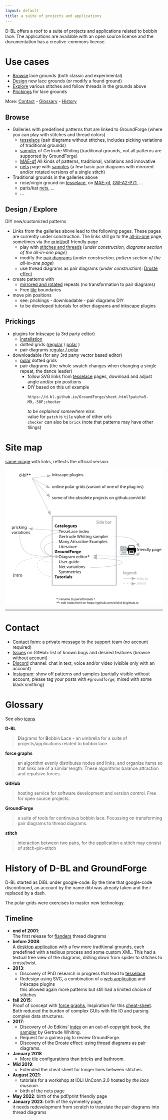 ```yaml
---
layout: default
title: a suite of projects and applications
---
```


D-BL offers a roof to a suite of projects and applications related to bobbin lace.
The applications are available with an open source license and the documentation has a creative-commons license. 

Use cases
=========

* [Browse](#browse) lace grounds (both classic and experimental)
* [Design](#design---explore) new lace grounds (or modify a found ground) 
* [Explore](#design---explore) various stitches and follow threads in the grounds above
* [Prickings](prickings) for lace grounds

More:
[Contact](/#contact) -
[Glossary](/#glossary) -
[History](/#history-of-d-bl-and-groundforge)

Browse
------

* Galleries with predefined patterns that are linked to GroundForge  (where you can play with stitches and thread colors)
    * [tesselace](/tesselace-to-gf/) (pair diagrams without stitches, includes picking variations of traditional grounds)
    * [sampler](/gw-lace-to-gf/) of Gertrude Whiting (traditional grounds, not all patterns are supported by GroundForge)
    * [MAE-gf](/MAE-gf/) All kinds of patterns, traditional, variations and innovative
    * [nets](/GroundForge/nets) page with [samples](/MAE-gf/docs/stitches) (a few basic pair diagrams with mirrored and/or rotated versions of a single stitch)
* Traditional grounds in the galleries above
    * rose/virgin ground on [tesselace](/tesselace-to-gf/#rose-family),
      on [MAE-gf](/MAE-gf/docs/roses), [GW-A2-P71](/GroundForge/print?whiting=A2_P71&tile=831,4-7,-5-&headside=d,-,c,-&footside=b,-,a,-&footsideStitch=ctctt&patchWidth=9&patchHeight=10&k1=lctctt&d1=ct&c1=ctct&b1=ct&a1=rctctt&d2=ctct&b2=ctct&k3=lctctt&c3=ctct&a3=rctctt&tileStitch=ctct&headsideStitch=ctctt&shiftColsSW=-2&shiftRowsSW=2&shiftColsSE=2&shiftRowsSE=2),
      ...
    * paris/kat [nets](/GroundForge/nets), ...
    * ...

Design / Explore
----------------    

DIY new/customized patterns

* Links from the galleries above lead to the following pages. These pages are currently under construction.
  The links still go to the [all-in-one](/GroundForge/tiles) page, sometimes via the [print/pdf](/GroundForge/print) friendly page
  * play with [stitches and threads](/GroundForge/stitches?whiting=C17_P132&patchWidth=12&patchHeight=12&c1=ctctttt&a1=ctctttt&d2=ctctttt&c3=ctctttt&a3=ctctttt&b4=ctctttt&patch=L-O-,---5,H-E-,-5--;brick&tile=L-O-,---5,H-E-,-5--&tileStitch=ctctttt&shiftColsSW=0&shiftRowsSW=4&shiftColsSE=4&shiftRowsSE=4)
    (_under construction, diagrams section of the all-in-one page_)
  * modify the [pair diagrams](/GroundForge/pattern?whiting=C17_P132&patchWidth=12&patchHeight=12&c1=ctctttt&a1=ctctttt&d2=ctctttt&c3=ctctttt&a3=ctctttt&b4=ctctttt&patch=L-O-,---5,H-E-,-5--;brick&tile=L-O-,---5,H-E-,-5--&tileStitch=ctctttt&shiftColsSW=0&shiftRowsSW=4&shiftColsSE=4&shiftRowsSE=4)
    (_under construction, pattern section of the all-in-one page_)
  * use thread diagrams as pair diagrams (_under construction_): [Droste effect](/GroundForge/pattern?whiting=C17_P132&patchWidth=12&patchHeight=12&c1=ctctttt&a1=ctctttt&d2=ctctttt&c3=ctctttt&a3=ctctttt&b4=ctctttt&patch=L-O-,---5,H-E-,-5--;brick&tile=L-O-,---5,H-E-,-5--&tileStitch=ctctttt&shiftColsSW=0&shiftRowsSW=4&shiftColsSE=4&shiftRowsSE=4)
* create patterns with
  * [mirrored and rotated](/GroundForge/symmetry) repeats (no transformation to pair diagrams)
  * Free [tile](/GroundForge/pattern?whiting=C17_P132&patchWidth=12&patchHeight=12&c1=ctctttt&a1=ctctttt&d2=ctctttt&c3=ctctttt&a3=ctctttt&b4=ctctttt&patch=L-O-,---5,H-E-,-5--;brick&tile=L-O-,---5,H-E-,-5--&tileStitch=ctctttt&shiftColsSW=0&shiftRowsSW=4&shiftColsSE=4&shiftRowsSE=4) boundaries
* move pin positions
  * see: prickings - downloadable - pair diagrams DIY
  * to be developed tutorials for other diagrams and inkscape plugins

Prickings
---------

* plugins for Inkscape (a 3rd party editor)
    * [installation](/inkscape-bobbinlace/)
    * dotted grids ([regular](/inkscape-bobbinlace/Regular-Grids) / [polar](/inkscape-bobbinlace/Polar-Grids) )
    * pair diagrams [regular / polar](/inkscape-bobbinlace/Ground-from-Template)
* downloadable (for any 3rd party vector based editor)
    * [polar](/polar-grids/) dotted grids
    * pair diagrams (the whole swatch changes when changing a single repeat, the dance leader)
        * follow SVG links from [tesselace](/tesselace-to-gf/) pages, download and adjust angle and/or pin positions
        * DIY based on this url example
          ```
          https://d-bl.github.io/GroundForge/sheet.html?patch=5-M9,-50F;checker
          ```  
          _to be explained somewhere else_:  
          value for `patch` is `tile` value of other urls  
          `checker` can also be `brick` (note that patterns may have other tilings)  

Site map
========
[same image](images/site-map.svg) with links, reflects the official version. 

![](images/site-map.svg)

---

Contact
=======

* [Contact form](https://groundforge.wordpress.com/): a private message to the support team (no account required)
* [Issues](https://github.com/d-bl/GroundForge/issues) on GitHub: list of known bugs and desired features (browse without account)
* [Discord](https://discord.com/channels/1074087445169184940) channel: chat in text, voice and/or video (visible only with an account)
* [Instagram](https://www.instagram.com/explore/tags/groundforge/): show off patterns and samples (partially visible without account, please tag your posts with `#groundforge`; mixed with some black smithing)

Glossary
========

See also [icons](GroundForge/icons)

**D-BL**

> **D**iagrams for **B**obbin **L**ace - an umbrella for a suite of projects/applications related to bobbin lace.

**force graphs** 

> an algorithm evenly distributes nodes and links, and organize items so that links are of a similar length. These algorithms balance attraction and repulsive forces. 

**GitHub**

> hosting service for software development and version control. Free for open source projects.

**GroundForge**

> a suite of tools for continuous bobbin lace. Focussing on transforming pair diagrams to thread diagrams.

**stitch**

> interaction between two pairs, for the application a stitch may consist of stitch-pin-stitch


History of D-BL and GroundForge
===============================

D-BL started as DiBL under google-code. By the time that google-code discontinued,
an account by the name dibl was already taken and the _i_ replaced by a dash.

The polar grids were exercises to master new technology.

Timeline
--------

* **end of 2001**:  
  The first release for [flanders](/flanders/) thread diagrams
* **before 2008**:  
  A [desktop application](https://github.com/d-bl/bobbinwork/wiki)
  with a few more traditional grounds, each predefined with a tedious process and some custom XML.
  This had a textual tree view of the diagrams, drilling down from spider to stitches to cross/twist.
* **2013**: 
  * Discovery of PhD research in progress that lead to [tesselace](https://web.archive.org/web/20221127125331/https://tesselace.com/)
  * Redesign using SVG, a combination of a [web application](/DiBL/grounds/index.html) and inkscape plugins  
    this allowed again more patterns but still had a limited choice of stitches 
* **fall 2015**:  
  Proof of concept with [force graphs](#glossary),
  Inspiration for this [cheat-sheet](/GroundForge/images/matrix-template.png).  
  Both reduced the burden of complex GUIs with file IO and parsing complex data structures.
* **2017**:
  * Discovery of Jo Edkins' [index](http://www.theedkins.co.uk/jo/lace/whiting/index.htm)
    on an out-of-copyright book, the [sampler](https://www.metmuseum.org/blogs/collection-insights/2018/gertrude-whiting-bobbin-lace-sampler)
    by Gertrude Whiting.
  * Request for a guinea pig to review GroundForge.
  * Discovery of the Droste effect: using thread diagrams as pair diagrams.
* **January 2018**
  * More tile configurations than bricks and bathroom.
* **Mid 2019**:
  * Extended the cheat sheet for longer lines between stitches.
* **August 2021**:
  * tutorials for a workshop at IOLI UnConn 2.0 hosted by _the lace museum_
  * birth of the nets page
* **May 2022**:
  birth of the pdf/print friendly page
* **January 2023**:
  birth of the symmetry page,  
  it needs redevelopment from scratch to translate the pair diagrams into thread diagrams
